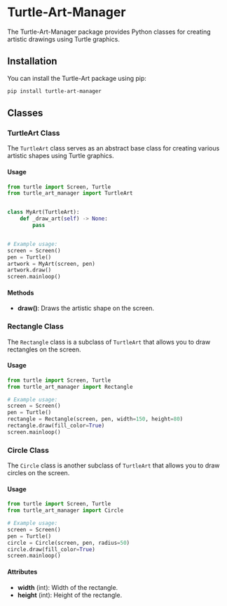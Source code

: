 # Turtle-Art-Manager

The Turtle-Art-Manager package provides Python classes for creating artistic drawings using Turtle graphics.

## Installation

You can install the Turtle-Art package using pip:

```bash
pip install turtle-art-manager
```

## Classes

### TurtleArt Class

The `TurtleArt` class serves as an abstract base class for creating various artistic shapes using Turtle graphics.

#### Usage

```python
from turtle import Screen, Turtle
from turtle_art_manager import TurtleArt


class MyArt(TurtleArt):
    def _draw_art(self) -> None:
        pass


# Example usage:
screen = Screen()
pen = Turtle()
artwork = MyArt(screen, pen)
artwork.draw()
screen.mainloop()
```

#### Methods

- **draw()**: Draws the artistic shape on the screen.

### Rectangle Class

The `Rectangle` class is a subclass of `TurtleArt` that allows you to draw rectangles on the screen.

#### Usage

```python
from turtle import Screen, Turtle
from turtle_art_manager import Rectangle

# Example usage:
screen = Screen()
pen = Turtle()
rectangle = Rectangle(screen, pen, width=150, height=80)
rectangle.draw(fill_color=True)
screen.mainloop()
```

### Circle Class

The `Circle` class is another subclass of `TurtleArt` that allows you to draw circles on the screen.

#### Usage

```python
from turtle import Screen, Turtle
from turtle_art_manager import Circle

# Example usage:
screen = Screen()
pen = Turtle()
circle = Circle(screen, pen, radius=50)
circle.draw(fill_color=True)
screen.mainloop()
```

#### Attributes

- **width** (int): Width of the rectangle.
- **height** (int): Height of the rectangle.

